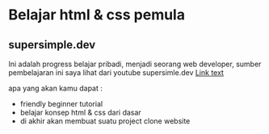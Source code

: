 # Belajar html & css pemula

## supersimple.dev

Ini adalah progress belajar pribadi, menjadi seorang web developer, sumber pembelajaran ini saya lihat dari youtube supersimle.dev
[Link text](https://www.youtube.com/@SuperSimpleDev)

apa yang akan kamu dapat :

- friendly beginner tutorial
- belajar konsep html & css dari dasar
- di akhir akan membuat suatu project clone website
